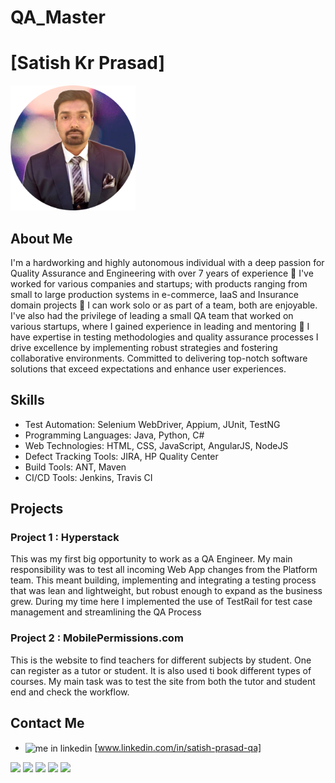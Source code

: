 # QA_Master

# [Satish Kr Prasad]

<img src="profile-pic (4).png" width="200" height="200">

## About Me

I'm a hardworking and highly autonomous individual with a deep passion for Quality Assurance and Engineering with over 7 years of experience 💪
I've worked for various companies and startups; with products ranging from small to large production systems in e-commerce, IaaS and Insurance domain projects 💫
I can work solo or as part of a team, both are enjoyable. I've also had the privilege of leading a small QA team that worked on various startups, where I gained experience in leading and mentoring 🤝
I have expertise in testing methodologies and quality assurance processes I drive excellence by implementing robust strategies and fostering collaborative environments. Committed to delivering top-notch software solutions that exceed expectations and enhance user experiences.

## Skills

- Test Automation: Selenium WebDriver, Appium, JUnit, TestNG
- Programming Languages: Java, Python, C#
- Web Technologies: HTML, CSS, JavaScript, AngularJS, NodeJS
- Defect Tracking Tools: JIRA, HP Quality Center
- Build Tools: ANT, Maven
- CI/CD Tools: Jenkins, Travis CI

## Projects

### Project 1 : Hyperstack

This was my first big opportunity to work as a QA Engineer. My main responsibility was to test all incoming Web App changes from the Platform team.
This meant building, implementing and integrating a testing process that was lean and lightweight, but robust enough to expand as the business grew.
During my time here I implemented the use of TestRail for test case management and streamlining the QA Process

### Project 2 : MobilePermissions.com﻿
This is the website to find teachers for different subjects by student. One can register as a tutor or student. It is also used ti book different types of courses. My main task was to test the site from both the tutor and student end and check the workflow.

## Contact Me

- <img align="center" src="https://cdn.jsdelivr.net/gh/devicons/devicon/icons/linkedin/linkedin-original.svg" href="https://www.linkedin.com/in/satish-prasad-qa/" alt="me in linkedin" height="auto"
width="20"/> [www.linkedin.com/in/satish-prasad-qa]

<img src="https://img.shields.io/badge/Java-ED8B00?style=for-the-badge&logo=java&logoColor=white">
<img src="https://img.shields.io/badge/Python-FFD43B?style=for-the-badge&logo=python&logoColor=blue">
<img src="https://img.shields.io/badge/C%23-239120?style=for-the-badge&logo=c-sharp&logoColor=white">

<img src="https://img.shields.io/badge/JIRA-0052CC?style=for-the-badge&logo=jira&logoColor=white">
<img src="https://img.shields.io/badge/Selenium-43B02A?style=for-the-badge&logo=selenium&logoColor=white">
<img src="https://img.shields.io/badge/JavaScript-F7DF1E?
